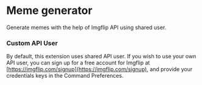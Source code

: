 # Meme generator

Generate memes with the help of Imgflip API using shared user.

### Custom API User

By default, this extension uses shared API user. If you wish to use your own API user, you can sign up for a free account for Imgflip at [https://imgflip.com/signup](https://imgflip.com/signup), and provide your credentials keys in the Command Preferences.
